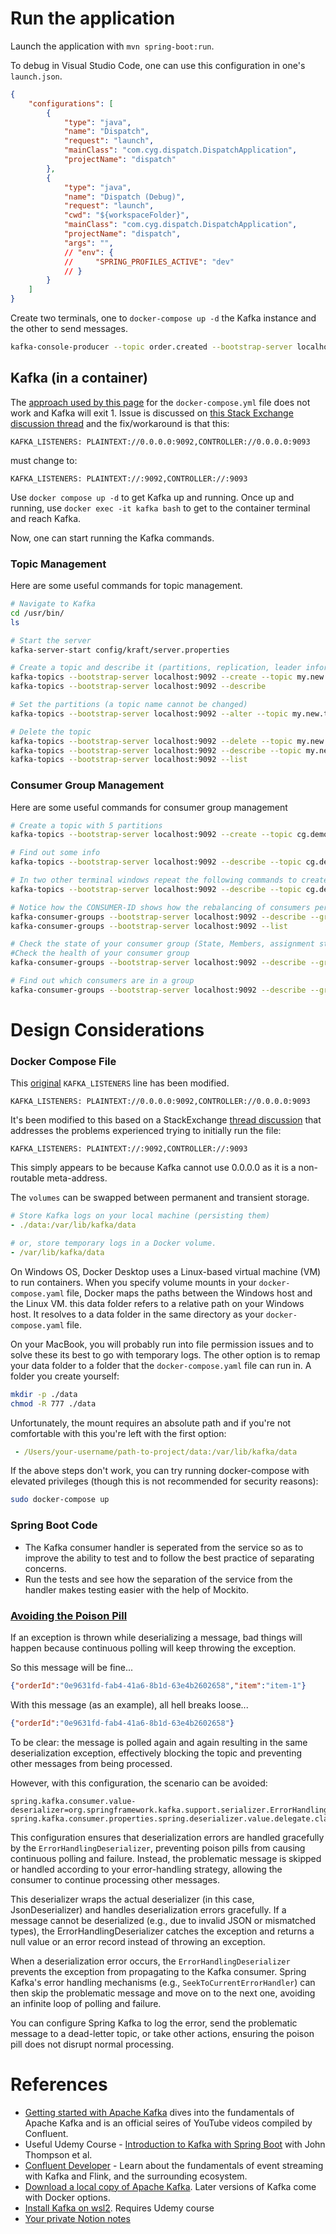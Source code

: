 
# Run the application

Launch the application with `mvn spring-boot:run`.

To debug in Visual Studio Code, one can use this configuration in one's `launch.json`.

```json
{
    "configurations": [
        {
            "type": "java",
            "name": "Dispatch",
            "request": "launch",
            "mainClass": "com.cyg.dispatch.DispatchApplication",
            "projectName": "dispatch"
        },
        {
            "type": "java",
            "name": "Dispatch (Debug)",
            "request": "launch",
            "cwd": "${workspaceFolder}",
            "mainClass": "com.cyg.dispatch.DispatchApplication",
            "projectName": "dispatch",
            "args": "",
            // "env": {
            //     "SPRING_PROFILES_ACTIVE": "dev"
            // }
        }
    ]
}
```

Create two terminals, one to `docker-compose up -d` the Kafka instance and the other to send messages.

```bash
kafka-console-producer --topic order.created --bootstrap-server localhost:9092
```

## Kafka (in a container)

The [approach used by this page](https://dev.to/deeshath/apache-kafka-kraft-mode-setup-5nj) for the `docker-compose.yml` file does not work and Kafka will exit 1. Issue is discussed on [this Stack Exchange discussion thread](https://stackoverflow.com/questions/79392483/kafka-integration-with-wireguard-nonroutable-meta-address-0-0-0-0) and the fix/workaround is that this:

```
KAFKA_LISTENERS: PLAINTEXT://0.0.0.0:9092,CONTROLLER://0.0.0.0:9093
```

must change to:
```
KAFKA_LISTENERS: PLAINTEXT://:9092,CONTROLLER://:9093
```

Use `docker compose up -d` to get Kafka up and running. Once up and running, use `docker exec -it kafka bash` to get to the container terminal and reach Kafka.

Now, one can start running the Kafka commands.

### Topic Management

Here are some useful commands for topic management.

```bash
# Navigate to Kafka
cd /usr/bin/
ls

# Start the server 
kafka-server-start config/kraft/server.properties

# Create a topic and describe it (partitions, replication, leader information etc.)
kafka-topics --bootstrap-server localhost:9092 --create --topic my.new.topic
kafka-topics --bootstrap-server localhost:9092 --describe

# Set the partitions (a topic name cannot be changed)
kafka-topics --bootstrap-server localhost:9092 --alter --topic my.new.topic --partitions 3

# Delete the topic
kafka-topics --bootstrap-server localhost:9092 --delete --topic my.new.topic
kafka-topics --bootstrap-server localhost:9092 --describe --topic my.new.topic
kafka-topics --bootstrap-server localhost:9092 --list
```

### Consumer Group Management

Here are some useful commands for consumer group management

```bash
# Create a topic with 5 partitions
kafka-topics --bootstrap-server localhost:9092 --create --topic cg.demo.topic --partitions 5

# Find out some info
kafka-topics --bootstrap-server localhost:9092 --describe --topic cg.demo.topic

# In two other terminal windows repeat the following commands to create two new consumers on the same topic.
kafka-topics --bootstrap-server localhost:9092 --describe --topic cg.demo.topic

# Notice how the CONSUMER-ID shows how the rebalancing of consumers per partition has taken place.
kafka-consumer-groups --bootstrap-server localhost:9092 --describe --group my.new.group
kafka-consumer-groups --bootstrap-server localhost:9092 --list

# Check the state of your consumer group (State, Members, assignment strategy etc.)
#Check the health of your consumer group
kafka-consumer-groups --bootstrap-server localhost:9092 --describe --group my.new.group --state

# Find out which consumers are in a group
kafka-consumer-groups --bootstrap-server localhost:9092 --describe --group my.new.group --members
```

# Design Considerations

### Docker Compose File

This [original](https://dev.to/deeshath/apache-kafka-kraft-mode-setup-5nj) `KAFKA_LISTENERS` line has been modified.
```
KAFKA_LISTENERS: PLAINTEXT://0.0.0.0:9092,CONTROLLER://0.0.0.0:9093
```

It's been modified to this based on a StackExchange [thread discussion](https://stackoverflow.com/questions/79392483/kafka-integration-with-wireguard-nonroutable-meta-address-0-0-0-0) that addresses the problems experienced trying to initially run the file:

```
KAFKA_LISTENERS: PLAINTEXT://:9092,CONTROLLER://:9093
```
This simply appears to be because Kafka cannot use 0.0.0.0 as it is a non-routable meta-address.

The `volumes` can be swapped between permanent and transient storage.

```yaml
# Store Kafka logs on your local machine (persisting them)
- ./data:/var/lib/kafka/data
```

```yaml
# or, store temporary logs in a Docker volume.
- /var/lib/kafka/data
```

On Windows OS, Docker Desktop uses a Linux-based virtual machine (VM) to run containers. When you specify volume mounts in your `docker-compose.yaml` file, Docker maps the paths between the Windows host and the Linux VM. this data folder refers to a relative path on your Windows host. It resolves to a data folder in the same directory as your `docker-compose.yaml` file.

On your MacBook, you will probably run into file permission issues and to solve these its best to go with temporary logs. The other option is to remap your data folder to a folder that the `docker-compose.yaml` file can run in. A folder you create yourself:

```bash
mkdir -p ./data
chmod -R 777 ./data
```
Unfortunately, the mount requires an absolute path and if you're not comfortable with this you're left with the first option:

```yaml
 - /Users/your-username/path-to-project/data:/var/lib/kafka/data
```

If the above steps don't work, you can try running docker-compose with elevated privileges (though this is not recommended for security reasons):

```bash
sudo docker-compose up
```

### Spring Boot Code

- The Kafka consumer handler is seperated from the service so as to improve the ability to test and to follow the best practice of separating concerns.
- Run the tests and see how the separation of the service from the handler makes testing easier with the help of Mockito.

### [Avoiding the Poison Pill](https://www.udemy.com/course/introduction-to-kafka-with-spring-boot/learn/lecture/38115908#notes)

If an exception is thrown while deserializing a message, bad things will happen because continuous polling will keep throwing the exception.

So this message will be fine...

```json
{"orderId":"0e9631fd-fab4-41a6-8b1d-63e4b2602658","item":"item-1"}
```

With this message (as an example), all hell breaks loose...

```json
{"orderId":"0e9631fd-fab4-41a6-8b1d-63e4b2602658"}
```

To be clear: the message is polled again and again resulting in the same deserialization exception, effectively blocking the topic  and preventing other messages from being processed.

However, with this configuration, the scenario can be avoided:

```
spring.kafka.consumer.value-deserializer=org.springframework.kafka.support.serializer.ErrorHandlingDeserializer
spring.kafka.consumer.properties.spring.deserializer.value.delegate.class=org.springframework.kafka.support.serializer.JsonDeserializer
```

This configuration ensures that deserialization errors are handled gracefully by the `ErrorHandlingDeserializer`, preventing poison pills from causing continuous polling and failure. Instead, the problematic message is skipped or handled according to your error-handling strategy, allowing the consumer to continue processing other messages.

This deserializer wraps the actual deserializer (in this case, JsonDeserializer) and handles deserialization errors gracefully. If a message cannot be deserialized (e.g., due to invalid JSON or mismatched types), the ErrorHandlingDeserializer catches the exception and returns a null value or an error record instead of throwing an exception.

When a deserialization error occurs, the `ErrorHandlingDeserializer` prevents the exception from propagating to the Kafka consumer. Spring Kafka's error handling mechanisms (e.g., `SeekToCurrentErrorHandler`) can then skip the problematic message and move on to the next one, avoiding an infinite loop of polling and failure.

You can configure Spring Kafka to log the error, send the problematic message to a dead-letter topic, or take other actions, ensuring the poison pill does not disrupt normal processing.

# References

- [Getting started with Apache Kafka](https://www.youtube.com/playlist?list=PLa7VYi0yPIH0xeDp2Iu1q_esSYeNsIxkZ) dives into the fundamentals of Apache Kafka and is an official seires of YouTube videos compiled by Confluent.
- Useful Udemy Course - [Introduction to Kafka with Spring Boot](https://www.udemy.com/course/introduction-to-kafka-with-spring-boot/?couponCode=25BBPMXPLOYCTRL) with John Thompson et al.
- [Confluent Developer](https://developer.confluent.io/) - Learn about the fundamentals of event streaming with Kafka and Flink, and the surrounding ecosystem.
- [Download a local copy of Apache Kafka](https://kafka.apache.org/downloads). Later versions of Kafka come with Docker options.
- [Install Kafka on wsl2](https://www.udemy.com/course/introduction-to-kafka-with-spring-boot/learn/lecture/41291818#notes). Requires Udemy course
- [Your private Notion notes](https://www.notion.so/Work-192bf9f5949880f09a51cac75b0fccbf?p=196bf9f5949880c5bbe2dadd7ce12d30&pm=s)